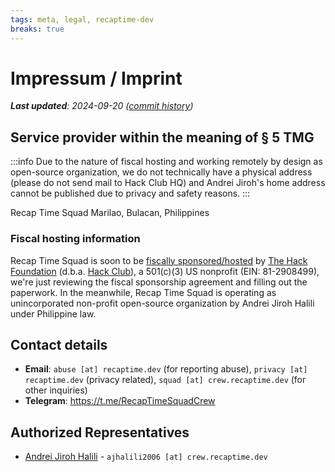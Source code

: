 ```yaml
---
tags: meta, legal, recaptime-dev
breaks: true
---
```


# Impressum / Imprint

_**Last updated**: 2024-09-20 ([commit history])_

## Service provider within the meaning of § 5 TMG

:::info
Due to the nature of fiscal hosting and working remotely by design as open-source organization, we do not technically have a physical address (please do not send mail to Hack Club HQ) and Andrei Jiroh's home address cannot be published due to privacy and safety reasons.
:::

Recap Time Squad
Marilao, Bulacan, Philippines

### Fiscal hosting information

Recap Time Squad is soon to be [fiscally sponsored/hosted](https://hackclub.com/fiscal-sponsorship) by [The Hack Foundation](https://hackfoundation.org) (d.b.a. [Hack Club](https://hackclub.com)), a 501\(c\)(3) US nonprofit (EIN: 81-2908499), we're just reviewing the fiscal sponsorship agreement and filling out the paperwork. In the meanwhile, Recap Time Squad is operating as unincorporated non-profit open-source organization by Andrei Jiroh Halili under Philippine law.

## Contact details

* **Email**: `abuse [at] recaptime.dev` (for reporting abuse), `privacy [at] recaptime.dev` (privacy related), `squad [at] crew.recaptime.dev` (for other inquiries)
* **Telegram**: <https://t.me/RecapTimeSquadCrew>

## Authorized Representatives

* [Andrei Jiroh Halili] - `ajhalili2006 [at] crew.recaptime.dev`

[commit history]: https://mau.dev/andreijiroh-dev/infra/blob/main/docker/nest/hedgedoc/imprint.md
[Andrei Jiroh Halili]: https://andreijiroh.dev

